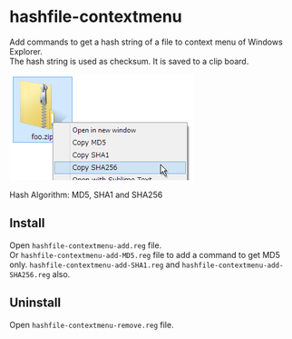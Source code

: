 # hashfile-contextmenu

Add commands to get a hash string of a file to context menu of Windows Explorer.  
The hash string is used as checksum. It is saved to a clip board.

![ss01](ss01.png)

Hash Algorithm: MD5, SHA1 and SHA256

## Install

Open `hashfile-contextmenu-add.reg` file.  
Or `hashfile-contextmenu-add-MD5.reg` file to add a command to get MD5 only. `hashfile-contextmenu-add-SHA1.reg` and `hashfile-contextmenu-add-SHA256.reg` also.

## Uninstall

Open `hashfile-contextmenu-remove.reg` file.
